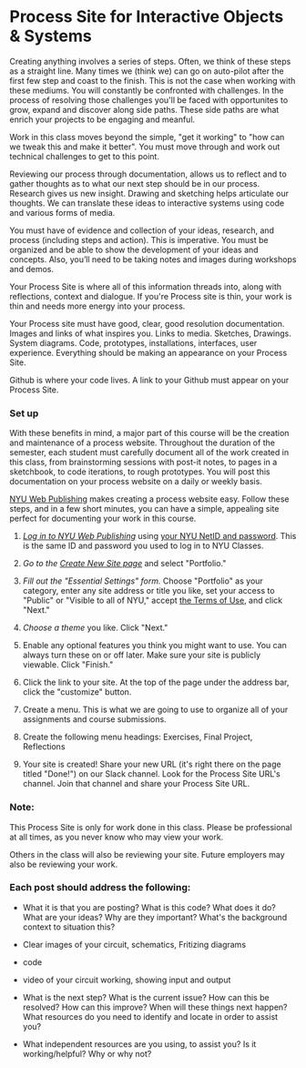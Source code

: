 # Process Site for Interactive Objects & Systems

Creating anything involves a series of steps. Often, we think of these steps as a straight line. Many times we (think we) can go on auto-pilot after the first few step and coast to the finish. This is not the case when working with these mediums. You will constantly be confronted with challenges. In the process of resolving those challenges you'll be faced with opportunites to grow, expand and discover along side paths. These side paths are what enrich your projects to be engaging and meanful.

Work in this class moves beyond the simple, "get it working" to "how can we tweak this and make it better". You must move through and work out technical challenges to get to this point.

Reviewing our process through documentation, allows us to reflect and to gather thoughts as to what our next step should be in our process. Research gives us new insight. Drawing and sketching helps articulate our thoughts. We can translate these ideas to interactive systems using code and various forms of media.

You must have of evidence and collection of your ideas, research, and process (including steps and action). This is imperative. You must be organized and be able to show the development of your ideas and concepts. Also, you’ll need to be taking notes and images during workshops and demos. 

Your Process Site is where all of this information threads into, along with reflections, context and dialogue. If you're Process site is thin, your work is thin and needs more energy into your process.

Your Process site must have good, clear, good resolution documentation. Images and links of what inspires you. Links to media. Sketches, Drawings. System diagrams. Code, prototypes, installations, interfaces, user experience. Everything should be making an appearance on your Process Site.

Github is where your code lives. A link to your Github must appear on your Process Site.

### Set up

With these benefits in mind, a major part of this course will be the creation and maintenance of a process website. Throughout the duration of the semester, each student must carefully document all of the work created in this class, from brainstorming sessions with post-it notes, to pages in a sketchbook, to code iterations, to rough prototypes. You will post this documentation on your process website on a daily or weekly basis. 

[NYU Web Publishing](https://wp.nyu.edu/) makes creating a process website easy. Follow these steps, and in a few short minutes, you can have a simple, appealing site perfect for documenting your work in this course. 

1. *[Log in to NYU Web Publishing](https://wp.nyu.edu/wp-login.php)* using [your NYU NetID and password](http://www.nyu.edu/life/information-technology/getting-started/netid-and-password.html). This is the same ID and password you used to log in to NYU Classes.

2. *Go to the [Create New Site page](https://wp.nyu.edu/create/)* and select "Portfolio."

3. *Fill out the "Essential Settings" form.* Choose "Portfolio" as your category, enter any site address or title you like, set your access to "Public" or "Visible to all of NYU," accept [the Terms of Use](https://wp.nyu.edu/terms-of-use/), and click "Next." 

4. *Choose a theme* you like. Click "Next."

5. Enable any optional features you think you might want to use. You can always turn these on or off later. Make sure your site is publicly viewable. Click "Finish."

6. Click the link to your site. At the top of the page under the address bar, click the "customize" button.

7. Create a menu. This is what we are going to use to organize all of your assignments and course submissions. 

8. Create the following menu headings: Exercises, Final Project, Reflections

9. Your site is created! Share your new URL (it's right there on the page titled "Done!") on our Slack channel. Look for the Process Site URL's channel. Join that channel and share your Process Site URL. 


### Note:

This Process Site is only for work done in this class. Please be professional at all times, as you never know who may view your work.

Others in the class will also be reviewing your site. Future employers may also be reviewing your work.

### Each post should address the following:

* What it is that you are posting? What is this code? What does it do? What are your ideas? Why are they important? What's the background context to situation this? 

* Clear images of your circuit, schematics, Fritizing diagrams

* code

* video of your circuit working, showing input and output

* What is the next step? What is the current issue? How can this be resolved? How can this improve? When will these things next happen? What resources do you need to identify and locate in order to assist you?

* What independent resources are you using, to assist you? Is it working/helpful? Why or why not?